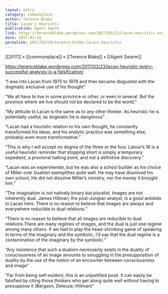 ```yaml
---
layout: entry
category: commonplace
author: Terence Blake
title: Lacan's Heuristic
publication: Agent Swarm
link: https://terenceblake.wordpress.com/2017/03/23/lacan-heuristic-every-successful-analysis-is-a-falsification/
date: 2017-03-24
permalink: 2017/03/24/terence-blake-lacans-heuristic
---
```


[[2017]] • [[commonplace]] • [[Terence Blake]] • [[Agent Swarm]] 

https://terenceblake.wordpress.com/2017/03/23/lacan-heuristic-every-successful-analysis-is-a-falsification/

“I was into Lacan from 1975 to 1979 and then became disgusted with the dogmatic exclusive use of his thought”

“We all have to live in some province or other, or even in several. But the province where we live should not be declared to be the world.”

“My attitude to Lacan is the same as to any other thinker. As heuristic he is potentially useful, as dogmatic he is dangerous”

“Lacan had a heuristic relation to his own thought, he constantly transformed his ideas, and his analytic practice was something else, probably even more transformative.”

“This is why I will accept no dogma of the three or the four. Latour’s 16 is a useful heuristic reminder that stopping short is simply a temporary expedient, a provional halting point, and not a definitive discovery.”

“Lacan was an experimenter, but he was also a school builder as his choice of Miller over Guattari exemplifies quite well. He may have dissolved his own school, He did not dissolve Miller’s ministry, nor the money it brought him.”

“The imagination is not natively binary but pluralist. Images are not inherently dual. James Hillman, the post-Jungian analyst, is a good antidote to Lacan here. There is no reason to believe that images are always and everywhere reducible to dual relations.”

“There is no reason to believe that all images are reducible to dual relations.There are many regimes of images, and the dual is just one regime among many others. If we had to play the head-shrinking game of speaking in terms of the imaginary and the symbolic, I’d say that the dual regime is a contamination of the imaginary by the symbolic.”

“Any insistence that such a dualism necessarily exists in the duality of consciousness of an image amounts to smuggling in the presupposition of duality by the use of the notion of an encounter between consciousness and image”

“Far from being self-evident, this is an unjustified posit. It can easily be falsified by citing those thinkers who get along quite well without having to presuppose it (Bergson, Deleuze, Hillman)”
